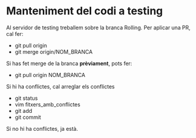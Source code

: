 # Manteniment del codi a testing
Al servidor de testing treballem sobre la branca Rolling. Per aplicar una PR, cal fer:
*  git pull origin
*  git merge origin/NOM_BRANCA

Si has fet merge de la branca **prèviament**, pots fer:
*  git pull origin NOM_BRANCA

Si hi ha conflictes, cal arreglar els conflictes

*  git status
*  vim fitxers_amb_conflictes
*  git add
*  git commit

Si no hi ha conflictes, ja està.
